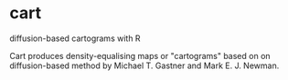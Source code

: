 # cart

diffusion-based cartograms with R

Cart produces density-equalising maps or "cartograms" based on on diffusion-based method by Michael T. Gastner and Mark E. J. Newman.